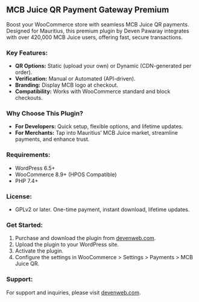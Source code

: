 ## MCB Juice QR Payment Gateway Premium

Boost your WooCommerce store with seamless MCB Juice QR payments. Designed for Mauritius, this premium plugin by Deven Pawaray integrates with over 420,000 MCB Juice users, offering fast, secure transactions.

### Key Features:
- **QR Options:** Static (upload your own) or Dynamic (CDN-generated per order).
- **Verification:** Manual or Automated (API-driven).
- **Branding:** Display MCB logo at checkout.
- **Compatibility:** Works with WooCommerce standard and block checkouts.

### Why Choose This Plugin?
- **For Developers:** Quick setup, flexible options, and lifetime updates.
- **For Merchants:** Tap into Mauritius’ MCB Juice market, streamline payments, and enhance trust.

### Requirements:
- WordPress 6.5+
- WooCommerce 8.9+ (HPOS Compatible)
- PHP 7.4+

### License:
- GPLv2 or later. One-time payment, instant download, lifetime updates.

### Get Started:
1.  Purchase and download the plugin from [devenweb.com](https://devenweb.com/product/mcb-juice-qr-payment-gateway-premium/).
2.  Upload the plugin to your WordPress site.
3.  Activate the plugin.
4.  Configure the settings in WooCommerce > Settings > Payments > MCB Juice QR.

### Support:
For support and inquiries, please visit [devenweb.com](https://devenweb.com).